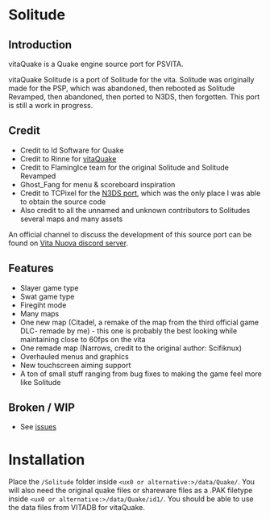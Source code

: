 # Solitude

## Introduction
vitaQuake is a Quake engine source port for PSVITA.

vitaQuake Solitude is a port of Solitude for the vita. Solitude was originally made for the PSP, which was abandoned, then rebooted as Solitude Revamped, then abandoned, then ported to N3DS, then forgotten. This port is still a work in progress.

## Credit
- Credit to Id Software for Quake
- Credit to Rinne for [vitaQuake](https://github.com/Rinnegatamante/vitaQuake)
- Credit to FlamingIce team for the original Solitude and Solitude Revamped
- Ghost_Fang for menu & scoreboard inspiration
- Credit to TCPixel for the [N3DS port](https://github.com/CollinScripter/Revamped3DS), which was the only place I was able to obtain the source code
- Also credit to all the unnamed and unknown contributors to Solitudes several maps and many assets

An official channel to discuss the development of this source port can be found on [Vita Nuova discord server](https://discord.gg/PyCaBx9).

## Features
- Slayer game type
- Swat game type
- Firegiht mode
- Many maps
 - One new map (Citadel, a remake of the map from the third official game DLC- remade by me) - this one is probably the best looking while maintaining close to 60fps on the vita
 - One remade map (Narrows, credit to the original author: Scifiknux)
- Overhauled menus and graphics
- New touchscreen aiming support
- A ton of small stuff ranging from bug fixes to making the game feel more like Solitude

## Broken / WIP
- See [issues](https://github.com/mmccoy37/vitaQuake-Solitude/issues)

# Installation

Place the ```/Solitude``` folder inside ```<ux0 or alternative:>/data/Quake/```. You will also need the original quake files or shareware files as a .PAK filetype inside ```<ux0 or alternative:>/data/Quake/id1/```. You should be able to use the data files from VITADB for vitaQuake.
